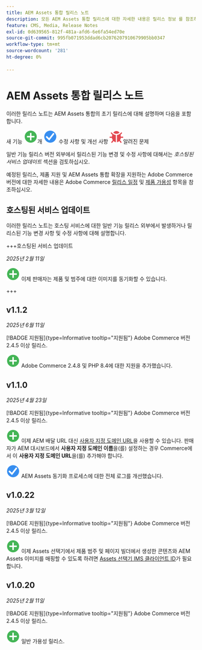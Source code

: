 ```yaml
---
title: AEM Assets 통합 릴리스 노트
description: 모든 AEM Assets 통합 릴리스에 대한 자세한 내용은 릴리스 정보 를 참조하십시오.
feature: CMS, Media, Release Notes
exl-id: 0d639565-812f-481a-afd6-6e6fa54ed70e
source-git-commit: 995fb071953ddad6cb2076207910679905bb0347
workflow-type: tm+mt
source-wordcount: '281'
ht-degree: 0%

---
```


# AEM Assets 통합 릴리스 노트

이러한 릴리스 노트는 AEM Assets 통합의 초기 릴리스에 대해 설명하며 다음을 포함합니다.

새 기능 ![개](../assets/new.svg)개
![해결된 문제](../assets/fix.svg) 수정 사항 및 개선 사항
![알려진 문제](../assets/bug.svg)알려진 문제

일반 기능 릴리스 버전 외부에서 릴리스된 기능 변경 및 수정 사항에 대해서는 _호스팅된 서비스 업데이트_ 섹션을 검토하십시오.

예정된 릴리스, 제품 지원 및 AEM Assets 통합 확장을 지원하는 Adobe Commerce 버전에 대한 자세한 내용은 Adobe Commerce [릴리스 일정](https://experienceleague.adobe.com/ko/docs/commerce-operations/release/planning/schedule) 및 [제품 가용성](https://experienceleague.adobe.com/ko/docs/commerce-operations/release/product-availability) 항목을 참조하십시오.

## 호스팅된 서비스 업데이트

이러한 릴리스 노트는 호스팅 서비스에 대한 일반 기능 릴리스 외부에서 발생하거나 릴리스된 기능 변경 사항 및 수정 사항에 대해 설명합니다.

+++호스팅된 서비스 업데이트

_2025년 2월 11일_

![새 문제](../assets/new.svg) 이제 판매자는 제품 및 범주에 대한 이미지를 동기화할 수 있습니다.

+++

## v1.1.2

_2025년 6월 11일_

[!BADGE 지원됨]{type=Informative tooltip="지원됨"} Adobe Commerce 버전 2.4.5 이상 릴리스.

![새 문제](../assets/new.svg)<!-- Issue ACAP-1041 --> Adobe Commerce 2.4.8 및 PHP 8.4에 대한 지원을 추가했습니다.

## v1.1.0

_2025년 4월 23일_

[!BADGE 지원됨]{type=Informative tooltip="지원됨"} Adobe Commerce 버전 2.4.5 이상 릴리스.

![새 문제](../assets/new.svg)<!-- Issue ACAP-955 --> 이제 AEM 배달 URL 대신 [사용자 지정 도메인 URL](https://experienceleague.adobe.com/en/docs/commerce/aem-assets-integration/get-started/setup-synchronization#optional-configure-the-custom-domain-url)을 사용할 수 있습니다. 판매자가 AEM 대시보드에서 **사용자 지정 도메인 이름**&#x200B;을(를) 설정하는 경우 Commerce에서 이 **사용자 지정 도메인 URL**&#x200B;을(를) 추가해야 합니다.

![문제를 해결했습니다](../assets/fix.svg)<!-- Issue ACAP-987 --> AEM Assets 동기화 프로세스에 대한 전체 로그를 개선했습니다.

## v1.0.22

_2025년 3월 12일_

[!BADGE 지원됨]{type=Informative tooltip="지원됨"} Adobe Commerce 버전 2.4.5 이상 릴리스.

![새로운 문제](../assets/new.svg)<!-- Issue ACAP-xx --> 이제 Assets 선택기에서 제품 범주 및 페이지 빌더에서 생성한 콘텐츠와 AEM Assets 이미지를 매핑할 수 있도록 하려면 [Assets 선택기 IMS 클라이언트 ID](https://experienceleague.adobe.com/en/docs/commerce/aem-assets-integration/get-started/setup-synchronization)가 필요합니다.

## v1.0.20

_2025년 2월 11일_

[!BADGE 지원됨]{type=Informative tooltip="지원됨"} Adobe Commerce 버전 2.4.5 이상 릴리스.

![새로운](../assets/new.svg)<!-- Issue ACAP-xx --> 일반 가용성 릴리스.
